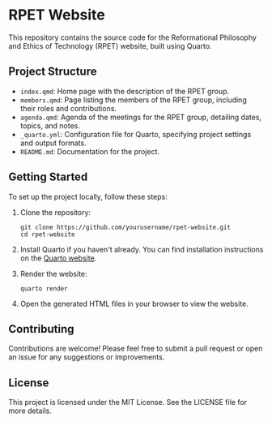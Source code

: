 # RPET Website

This repository contains the source code for the Reformational Philosophy and Ethics of Technology (RPET) website, built using Quarto.

## Project Structure

- `index.qmd`: Home page with the description of the RPET group.
- `members.qmd`: Page listing the members of the RPET group, including their roles and contributions.
- `agenda.qmd`: Agenda of the meetings for the RPET group, detailing dates, topics, and notes.
- `_quarto.yml`: Configuration file for Quarto, specifying project settings and output formats.
- `README.md`: Documentation for the project.

## Getting Started

To set up the project locally, follow these steps:

1. Clone the repository:
   ```
   git clone https://github.com/yourusername/rpet-website.git
   cd rpet-website
   ```

2. Install Quarto if you haven't already. You can find installation instructions on the [Quarto website](https://quarto.org/docs/get-started/).

3. Render the website:
   ```
   quarto render
   ```

4. Open the generated HTML files in your browser to view the website.

## Contributing

Contributions are welcome! Please feel free to submit a pull request or open an issue for any suggestions or improvements.

## License

This project is licensed under the MIT License. See the LICENSE file for more details.
